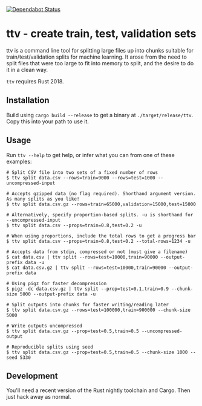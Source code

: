 [![Dependabot Status](https://api.dependabot.com/badges/status?host=github&repo=sd2k/ttv)](https://dependabot.com)

ttv - create train, test, validation sets
=========================================

ttv is a command line tool for splitting large files up into chunks suitable for train/test/validation splits for machine learning. It arose from the need to split files that were too large to fit into memory to split, and the desire to do it in a clean way.

`ttv` requires Rust 2018.

Installation
------------

Build using `cargo build --release` to get a binary at `./target/release/ttv`. Copy this into your path to use it.

Usage
-----

Run `ttv --help` to get help, or infer what you can from one of these examples:

    # Split CSV file into two sets of a fixed number of rows
    $ ttv split data.csv --rows=train=9000 --rows=test=1000 --uncompressed-input

    # Accepts gzipped data (no flag required). Shorthand argument version. As many splits as you like!
    $ ttv split data.csv.gz --rows=train=65000,validation=15000,test=15000

    # Alternatively, specify proportion-based splits. -u is shorthand for --uncompressed-input
    $ ttv split data.csv --props=train=0.8,test=0.2 -u

    # When using proportions, include the total rows to get a progress bar
    $ ttv split data.csv --props=train=0.8,test=0.2 --total-rows=1234 -u

    # Accepts data from stdin, compressed or not (must give a filename)
    $ cat data.csv | ttv split --rows=test=10000,train=90000 --output-prefix data -u
    $ cat data.csv.gz | ttv split --rows=test=10000,train=90000 --output-prefix data

    # Using pigz for faster decompression
    $ pigz -dc data.csv.gz | ttv split --prop=test=0.1,train=0.9 --chunk-size 5000 --output-prefix data -u

    # Split outputs into chunks for faster writing/reading later
    $ ttv split data.csv.gz --rows=test=100000,train=900000 --chunk-size 5000

    # Write outputs uncompressed
    $ ttv split data.csv.gz --prop=test=0.5,train=0.5 --uncompressed-output

    # Reproducible splits using seed
    $ ttv split data.csv.gz --prop=test=0.5,train=0.5 --chunk-size 1000 --seed 5330

Development
-----------

You'll need a recent version of the Rust nightly toolchain and Cargo. Then just hack away as normal.
